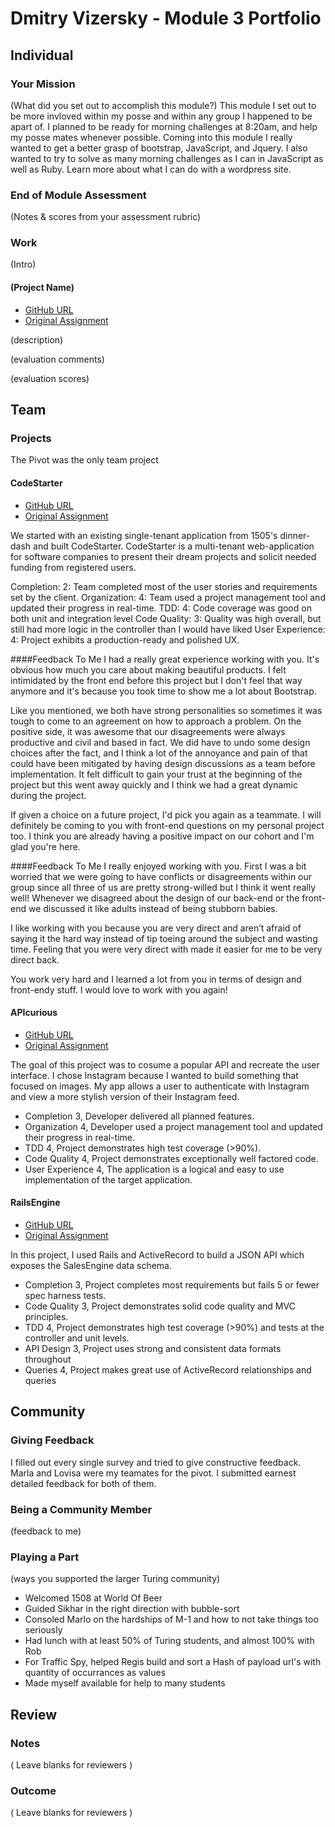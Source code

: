 # Dmitry Vizersky - Module 3 Portfolio

## Individual

### Your Mission

(What did you set out to accomplish this module?)
This module I set out to be more invloved within my posse
and within any group I happened to be apart of. I planned to
be ready for morning challenges at 8:20am, and help my posse mates whenever possible.
Coming into this module I really wanted to get a better grasp of bootstrap, JavaScript, and Jquery.
I also wanted to try to solve as many morning challenges as I can in JavaScript as well as Ruby. Learn more about what I can do with a wordpress site.

### End of Module Assessment

(Notes & scores from your assessment rubric)

### Work

(Intro)

#### (Project Name)

* [GitHub URL]()
* [Original Assignment]()

(description)

(evaluation comments)

(evaluation scores)

## Team

### Projects

The Pivot was the only team project

#### CodeStarter

* [GitHub URL](https://github.com/marlabrizel/the_pivot)
* [Original Assignment](https://github.com/turingschool/lesson_plans/blob/master/ruby_03-professional_rails_applications/the_pivot.markdown#pivots)

We started with an existing single-tenant application from 1505's dinner-dash and built CodeStarter.
CodeStarter is a multi-tenant web-application for software companies to present their
dream projects and solicit needed funding from registered users.


Completion:      2: Team completed most of the user stories and requirements set by the client.
Organization:    4: Team used a project management tool and updated their progress in real-time.
TDD:             4: Code coverage was good on both unit and integration level
Code Quality:    3: Quality was high overall, but still had more logic in the controller than I would have liked
User Experience: 4: Project exhibits a production-ready and polished UX.

####Feedback To Me
I had a really great experience working with you. It's obvious how much you care about making beautiful products. I felt intimidated by the front end before this project but I don't feel that way anymore and it's because you took time to show me a lot about Bootstrap.

Like you mentioned, we both have strong personalities so sometimes it was tough to come to an agreement on how to approach a problem. On the positive side, it was awesome that our disagreements were always productive and civil and based in fact. We did have to undo some design choices after the fact, and I think a lot of the annoyance and pain of that could have been mitigated by having design discussions as a team before implementation. It felt difficult to gain your trust at the beginning of the project but this went away quickly and I think we had a great dynamic during the project.

If given a choice on a future project, I'd pick you again as a teammate. I will definitely be coming to you with front-end questions on my personal project too. I think you are already having a positive impact on our cohort and I'm glad you're here.

####Feedback To Me
I really enjoyed working with you. First I was a bit worried that we were going to have conflicts or disagreements within our group since all three of us are pretty strong-willed but I think it went really well! Whenever we disagreed about the design of our back-end or the front-end we discussed it like adults instead of being stubborn babies.

I like working with you because you are very direct and aren’t afraid of saying it the hard way instead of tip toeing around the subject and wasting time. Feeling that you were very direct with made it easier for me to be very direct back.

You work very hard and I learned a lot from you in terms of design and front-endy stuff. I would love to work with you again!

#### APIcurious

* [GitHub URL](https://github.com/Dmitry1007/instabam)
* [Original Assignment](https://github.com/turingschool/lesson_plans/blob/master/ruby_03-professional_rails_applications/apicurious.md#technical-expectations)

The goal of this project was to cosume a popular API and recreate the user interface.
I chose Instagram because I wanted to build something that focused on images. My app allows a user
to authenticate with Instagram and view a more stylish version of their Instagram feed.

* Completion      3, Developer delivered all planned features.
* Organization    4, Developer used a project management tool and updated their progress in real-time.
* TDD             4, Project demonstrates high test coverage (>90%).
* Code Quality    4, Project demonstrates exceptionally well factored code.
* User Experience 4, The application is a logical and easy to use implementation of the target application.

#### RailsEngine

* [GitHub URL](https://github.com/Dmitry1007/rails_engine)
* [Original Assignment](https://github.com/turingschool/lesson_plans/blob/master/ruby_03-professional_rails_applications/rales_engine.md)

In this project, I used Rails and ActiveRecord to build a JSON API which exposes the SalesEngine data schema.

* Completion   3, Project completes most requirements but fails 5 or fewer spec harness tests.
* Code Quality 3, Project demonstrates solid code quality and MVC principles.
* TDD          4, Project demonstrates high test coverage (>90%) and tests at the controller and unit levels.
* API Design   3, Project uses strong and consistent data formats throughout
* Queries      4, Project makes great use of ActiveRecord relationships and queries


## Community

### Giving Feedback

I filled out every single survey and tried to give constructive feedback.
Marla and Lovisa were my teamates for the pivot.
I submitted earnest detailed feedback for both of them.

### Being a Community Member

(feedback to me)

### Playing a Part

(ways you supported the larger Turing community)
- Welcomed 1508 at World Of Beer
- Guided Sikhar in the right direction with bubble-sort
- Consoled Marlo on the hardships of M-1 and how to not take things too seriously
- Had lunch with at least 50% of Turing students, and almost 100% with Rob
- For Traffic Spy, helped Regis build and sort a Hash of payload url's with quantity of occurrances as values
- Made myself available for help to many students

## Review

### Notes

( Leave blanks for reviewers )

### Outcome

( Leave blanks for reviewers )
